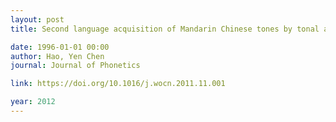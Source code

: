 ```yaml
---
layout: post
title: Second language acquisition of Mandarin Chinese tones by tonal and non-tonal language speakers

date: 1996-01-01 00:00
author: Hao, Yen Chen
journal: Journal of Phonetics

link: https://doi.org/10.1016/j.wocn.2011.11.001

year: 2012
---
```



